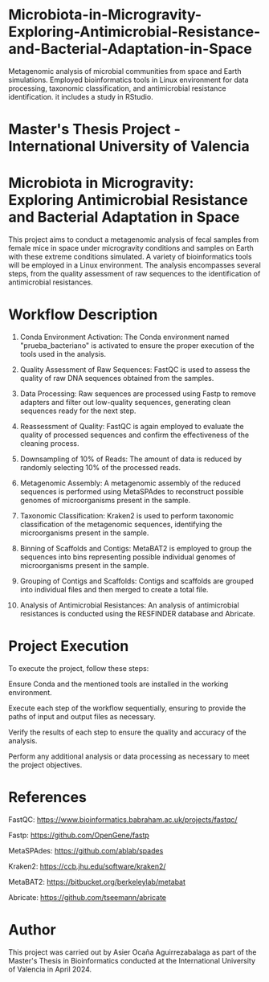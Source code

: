 # Microbiota-in-Microgravity-Exploring-Antimicrobial-Resistance-and-Bacterial-Adaptation-in-Space
Metagenomic analysis of microbial communities from space and Earth simulations. Employed bioinformatics tools in Linux environment for data processing, taxonomic classification, and antimicrobial resistance identification. it includes a study in RStudio.


# Master's Thesis Project - International University of Valencia
# Microbiota in Microgravity: Exploring Antimicrobial Resistance and Bacterial Adaptation in Space

This project aims to conduct a metagenomic analysis of fecal samples from female mice in space under microgravity conditions and samples on Earth with these extreme conditions simulated. A variety of bioinformatics tools will be employed in a Linux environment. The analysis encompasses several steps, from the quality assessment of raw sequences to the identification of antimicrobial resistances.

# Workflow Description
1. Conda Environment Activation: The Conda environment named "prueba_bacteriano" is activated to ensure the proper execution of the tools used in the analysis.

2. Quality Assessment of Raw Sequences: FastQC is used to assess the quality of raw DNA sequences obtained from the samples.

3. Data Processing: Raw sequences are processed using Fastp to remove adapters and filter out low-quality sequences, generating clean sequences ready for the next step.

4. Reassessment of Quality: FastQC is again employed to evaluate the quality of processed sequences and confirm the effectiveness of the cleaning process.

5. Downsampling of 10% of Reads: The amount of data is reduced by randomly selecting 10% of the processed reads.

6. Metagenomic Assembly: A metagenomic assembly of the reduced sequences is performed using MetaSPAdes to reconstruct possible genomes of microorganisms present in the sample.

7. Taxonomic Classification: Kraken2 is used to perform taxonomic classification of the metagenomic sequences, identifying the microorganisms present in the sample.

8. Binning of Scaffolds and Contigs: MetaBAT2 is employed to group the sequences into bins representing possible individual genomes of microorganisms present in the sample.

9. Grouping of Contigs and Scaffolds: Contigs and scaffolds are grouped into individual files and then merged to create a total file.

10. Analysis of Antimicrobial Resistances: An analysis of antimicrobial resistances is conducted using the RESFINDER database and Abricate.

# Project Execution
To execute the project, follow these steps:

Ensure Conda and the mentioned tools are installed in the working environment.

Execute each step of the workflow sequentially, ensuring to provide the paths of input and output files as necessary.

Verify the results of each step to ensure the quality and accuracy of the analysis.

Perform any additional analysis or data processing as necessary to meet the project objectives.

# References
FastQC: https://www.bioinformatics.babraham.ac.uk/projects/fastqc/ 

Fastp: https://github.com/OpenGene/fastp

MetaSPAdes: https://github.com/ablab/spades

Kraken2: https://ccb.jhu.edu/software/kraken2/

MetaBAT2: https://bitbucket.org/berkeleylab/metabat

Abricate: https://github.com/tseemann/abricate

# Author
This project was carried out by Asier Ocaña Aguirrezabalaga as part of the Master's Thesis in Bioinformatics conducted at the International University of Valencia in April 2024.
